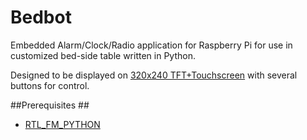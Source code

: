 # Bedbot #
Embedded Alarm/Clock/Radio application for Raspberry Pi for use in customized bed-side table written in Python.  

Designed to be displayed on [320x240 TFT+Touchscreen](https://www.adafruit.com/products/1601) with several buttons for control.


##Prerequisites ##

* [RTL_FM_PYTHON](https://github.com/th0ma5w/rtl_fm_python)
